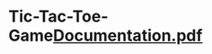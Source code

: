 # Tic-Tac-Toe-Game[Documentation.pdf](https://github.com/Foxtezy/Tic-Tac-Toe-Game/files/8701160/Documentation.pdf)
